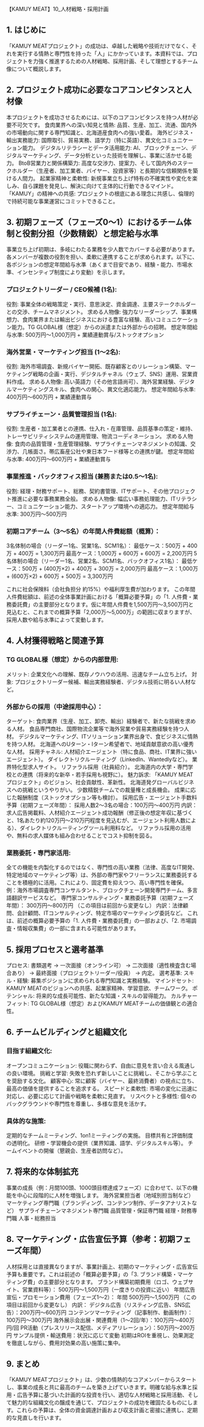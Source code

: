 【KAMUY MEAT】10_人材戦略・採用計画

## 1. はじめに
「KAMUY MEATプロジェクト」の成功は、卓越した戦略や技術だけでなく、それを実行する情熱と専門性を持った「人」にかかっています。本資料では、プロジェクトを力強く推進するための人材戦略、採用計画、そして理想とするチーム像について概説します。

## 2. プロジェクト成功に必要なコアコンピタンスと人材像
本プロジェクトを成功させるためには、以下のコアコンピタンスを持つ人材が必要不可欠です。
食肉業界への深い知見と情熱: 品質、生産、加工、流通、国内外の市場動向に関する専門知識と、北海道産食肉への強い愛着。
海外ビジネス・輸出実務能力: 国際取引、貿易実務、語学力（特に英語）、異文化コミュニケーション能力。
デジタルリテラシーとデータ活用能力: AI、ブロックチェーン、デジタルマーケティング、データ分析といった技術を理解し、事業に活かせる能力。
BtoB営業力と関係構築力: 高度な交渉力、提案力、そして国内外のステークホルダー（生産者、加工業者、バイヤー、投資家等）と長期的な信頼関係を築ける人間力。
起業家精神と柔軟性: 新規事業立ち上げ特有の不確実性や変化を楽しみ、自ら課題を発見し、解決に向けて主体的に行動できるマインド。
「KAMUY」の精神への共感: プロジェクトの根底にある理念に共感し、倫理的で持続可能な事業運営にコミットできること。

## 3. 初期フェーズ（フェーズ0～1）におけるチーム体制と役割分担（少数精鋭）と想定給与水準
事業立ち上げ初期は、多岐にわたる業務を少人数でカバーする必要があります。各メンバーが複数の役割を担い、柔軟に連携することが求められます。以下に、各ポジションの想定年間給与水準（あくまで目安であり、経験・能力、市場水準、インセンティブ制度により変動）を示します。

### プロジェクトリーダー / CEO候補 (1名):
役割: 事業全体の戦略策定・実行、意思決定、資金調達、主要ステークホルダーとの交渉、チームマネジメント。
求める人物像: 強力なリーダーシップ、事業構想力、食肉業界または輸出ビジネスにおける豊富な経験、高いコミュニケーション能力。TG GLOBAL様（想定）からの派遣または外部からの招聘。
想定年間給与水準: 500万円～1,000万円 + 業績連動賞与/ストックオプション

### 海外営業・マーケティング担当 (1～2名):
役割: 海外市場調査、新規バイヤー開拓、既存顧客とのリレーション構築、マーケティング戦略の企画・実行、デジタルチャネル（ウェブ、SNS）運用、営業資料作成。
求める人物像: 高い英語力（その他言語尚可）、海外営業経験、デジタルマーケティングスキル、食肉への関心、異文化適応能力。
想定年間給与水準: 400万円～600万円 + 業績連動賞与

### サプライチェーン・品質管理担当 (1名):
役割: 生産者・加工業者との連携、仕入れ・在庫管理、品質基準の策定・維持、トレーサビリティシステムの運用管理、物流コーディネーション。
求める人物像: 食肉の品質管理・生産管理経験、サプライチェーンマネジメントの知識、交渉力、几帳面さ。帯広畜産公社や東日本フード様等との連携が鍵。
想定年間給与水準: 400万円～600万円 + 業績連動賞与

### 事業推進・バックオフィス担当 (兼務または0.5～1名):
役割: 経理・財務サポート、総務、契約書管理、ITサポート、その他プロジェクト推進に必要な事務業務全般。
求める人物像: 幅広い事務処理能力、ITリテラシー、コミュニケーション能力、スタートアップ環境への適応力。
想定年間給与水準: 300万円～500万円

### 初期コアチーム（3～5名）の年間人件費総額（概算）：
3名体制の場合（リーダー1名、営業1名、SCM1名）：
最低ケース：500万 + 400万 + 400万 = 1,300万円
最高ケース：1,000万 + 600万 + 600万 = 2,200万円
5名体制の場合（リーダー1名、営業2名、SCM1名、バックオフィス1名）：
最低ケース：500万 + (400万×2) + 400万 + 300万 = 2,000万円
最高ケース：1,000万 + (600万×2) + 600万 + 500万 = 3,300万円

これに社会保険料（会社負担分 約15%）や福利厚生費が加わります。
この年間人件費総額は、前述の全体事業計画における「概算必要予算」の「1. 人件費・業務委託費」の主要部分となります。仮に年間人件費を1,500万円～3,500万円と見込むと、これまでの概算予算「2,000万～5,000万」の範囲に収まりますが、採用人数や給与水準によって変動します。

## 4. 人材獲得戦略と関連予算
### TG GLOBAL様（想定）からの内部登用:
メリット: 企業文化への理解、既存ノウハウの活用、迅速なチーム立ち上げ。
対象: プロジェクトリーダー候補、輸出実務経験者、デジタル技術に明るい人材など。

### 外部からの採用（中途採用中心）：
ターゲット:
食肉業界（生産、加工、卸売、輸出）経験者で、新たな挑戦を求める人材。
食品専門商社、国際物流企業等で海外営業や貿易実務経験を持つ人材。
デジタルマーケティング、ITソリューション業界出身で、食ビジネスに情熱を持つ人材。
北海道へのUターン・Iターン希望者で、地域貢献意欲の高い優秀な人材。
採用チャネル:
人材紹介エージェント（特に食品、商社、IT業界に強いエージェント）。
ダイレクトリクルーティング（LinkedIn、Wantedlyなど）。
業界特化型求人サイト。
リファラル採用（社員紹介）。
北海道内の大学・専門学校との連携（将来的な新卒・若手採用も視野に）。
魅力訴求:
「KAMUY MEATプロジェクト」のビジョン、社会貢献性、革新性。
北海道発グローバルビジネスへの挑戦というやりがい。
少数精鋭チームでの裁量権と成長機会。
成果に応じた報酬制度（ストックオプション等も検討）。
採用広告・エージェント手数料予算（初期フェーズ年間）：
採用人数2～3名の場合：100万円～400万円
内訳：求人広告掲載料、人材紹介エージェント成功報酬（修正後の想定年収に基づくと、1名あたり約120万円～210万円程度を見込むが、エージェント利用人数による）、ダイレクトリクルーティングツール利用料など。
リファラル採用の活用や、無料の求人媒体も組み合わせることでコスト抑制を図る。

### 業務委託・専門家活用:
全ての機能を内製化するのではなく、専門性の高い業務（法律、高度なIT開発、特定地域のマーケティング等）は、外部の専門家やフリーランスに業務委託することを積極的に活用。これにより、固定費を抑えつつ、高い専門性を確保。
例：海外市場調査専門コンサルタント、ブロックチェーン開発専門チーム、多言語翻訳サービスなど。
専門家コンサルティング・業務委託予算（初期フェーズ年間）：
300万円～800万円 （この項目は前回から変更なし）
内訳：法律顧問、会計顧問、ITコンサルティング、特定市場のマーケティング委託など。
これは、前述の概算必要予算の「1. 人件費・業務委託費」の一部および、「2. 市場調査・情報収集費」の一部に含まれる可能性があります。

## 5. 採用プロセスと選考基準
プロセス: 書類選考 → 一次面接（オンライン可） → 二次面接（適性検査含む場合あり） → 最終面接（プロジェクトリーダー/役員） → 内定。
選考基準:
スキル・経験: 募集ポジションに求められる専門知識と実務経験。
マインドセット: KAMUY MEATのビジョンへの共感、起業家精神、学習意欲、チームワーク。
ポテンシャル: 将来的な成長可能性、新たな知識・スキルの習得能力。
カルチャーフィット: TG GLOBAL様（想定）およびKAMUY MEATチームの価値観との適合性。

## 6. チームビルディングと組織文化

### 目指す組織文化:
オープンコミュニケーション: 役職に関わらず、自由に意見を言い合える風通しの良い環境。
挑戦と学習: 失敗を恐れず新しいことに挑戦し、そこから学ぶことを奨励する文化。
顧客中心: 常に顧客（バイヤー、最終消費者）の視点に立ち、最高の価値を提供することを追求する。
スピードと柔軟性: 市場の変化に迅速に対応し、必要に応じて計画や戦略を柔軟に見直す。
リスペクトと多様性: 個々のバックグラウンドや専門性を尊重し、多様な意見を活かす。

### 具体的な施策:
定期的なチームミーティング、1on1ミーティングの実施。
目標共有と評価制度の透明化。
研修・学習機会の提供（業界知識、語学、デジタルスキル等）。
チームイベントの開催（懇親会、生産者訪問など）。

## 7. 将来的な体制拡充
事業の成長（例：月間100頭、1000頭目標達成フェーズ）に合わせて、以下の機能を中心に段階的に人材を増強します。
海外営業担当者（地域別担当制など）
マーケティング専門職（ブランディング、コンテンツ制作、データアナリストなど）
サプライチェーンマネジメント専門職
品質管理・保証専門職
経理・財務専門職
人事・総務担当

## 8. マーケティング・広告宣伝予算（参考：初期フェーズ年間）
人材採用とは直接異なりますが、事業計画上、初期のマーケティング・広告宣伝予算も重要です。これは前述の「概算必要予算」の「3. ブランド構築・マーケティング費」の主要部分となります。
ブランド構築初期費用（ロゴ、ウェブサイト、営業資料等）： 500万円～1,500万円（一度きりの投資に近い）
年間広告宣伝・プロモーション費用（フェーズ1～2）：
年間 500万円～1,500万円 （この項目は前回から変更なし）
内訳：
デジタル広告（リスティング広告、SNS広告）：200万円～600万円
コンテンツマーケティング（記事制作、動画制作）：100万円～300万円
海外展示会出展・関連費用（1～2回/年）：100万円～400万円/回
PR活動（プレスリリース配信、メディアリレーション）：50万円～200万円
サンプル提供・輸送費用：状況に応じて変動
初期はROIを重視し、効果測定を徹底しながら、費用対効果の高い施策に集中。

## 9. まとめ
「KAMUY MEATプロジェクト」は、少数の情熱的なコアメンバーからスタートし、事業の成長と共に最高のチームを築き上げていきます。明確な給与水準と採用・広告予算に基づいた計画的な投資を行い、適切な人材戦略と採用活動、そして魅力的な組織文化の醸成を通じて、プロジェクトの成功を確固たるものにします。これらの予算は、全体の資金調達計画および収支計画と密接に連携し、定期的な見直しを行います。